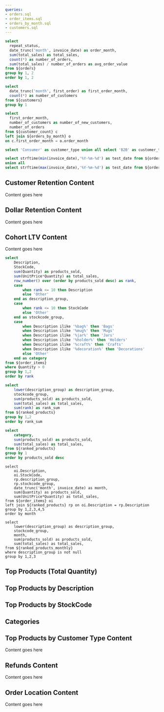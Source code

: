 ```yaml
---
queries:
- orders.sql
- order_items.sql 
- orders_by_month.sql
- customers.sql
---
```


```sql orders_by_repeat_status
select 
  repeat_status,
  date_trunc('month', invoice_date) as order_month,
  sum(total_sales) as total_sales,
  count(*) as number_of_orders,
  sum(total_sales) / number_of_orders as avg_order_value
from ${orders}
group by 1, 2
order by 1, 2
```

```sql customer_count
select 
  date_trunc('month', first_order) as first_order_month,
  count(*) as number_of_customers
from ${customers}
group by 1
```

```sql customer_and_order_count
select 
  first_order_month,
  number_of_customers as number_of_new_customers,
  number_of_orders
from ${customer_count} c
left join ${orders_by_month} o
on c.first_order_month = o.order_month
```

<Tabs>
  <Tab label='Order Dashboard'>


```sql customer_type
select 'Consumer' as customer_type union all select 'B2B' as customer_type
```

```sql date_range
select strftime(min(invoice_date),'%Y-%m-%d') as test_date from ${orders} 
union all 
select strftime(max(invoice_date),'%Y-%m-%d') as test_date from ${orders}
```



<Dropdown data={customer_type} name=customer_type value=customer_type title="Customer Type"/>

<Dropdown data={date_range} name=date_range value=test_date title="Date Range"/>





<div class="grid grid-cols-2 gap-4">
<div>

<BarChart
  data={orders_by_repeat_status}
  x=order_month
  y=avg_order_value
  yFmt="$#,###"
  type=grouped
  series=repeat_status
  title="Average Order Value (USD)"
/>



<LineChart
  data={customer_and_order_count}
  x=first_order_month
  title="Order and Customer Count by Period"
/>

</div>

  
<div>

<BarChart
  data={orders_by_month}
  x=order_month
  y=total_sales
  yFmt="$###,###,k"
  title="Monthly Sales"
  chartAreaHeight=465
/>

</div>
</div>



  </Tab>
  <Tab label='Customer Retention'>
    
  ## Customer Retention Content
  Content goes here

  </Tab>
  <Tab label='Dollar Retention'>
  
  ## Dollar Retention Content
  Content goes here

  </Tab>
  <Tab label='Cohort LTV'>
  
  ## Cohort LTV Content

  Content goes here
  
  </Tab>


```sql ranked_products
select 
    Description,
    StockCode,
    sum(Quantity) as products_sold,
    sum(UnitPrice*Quantity) as total_sales,
    row_number() over (order by products_sold desc) as rank,
    case 
        when rank <= 10 then Description
        else 'Other'
    end as description_group,
    case 
        when rank <= 10 then StockCode
        else 'Other'
    end as stockcode_group,
    case 
        when Description ilike '%bag%' then 'Bags'
        when Description ilike '%mug%' then 'Mugs'
        when Description ilike '%jar%' then 'Jars'
        when Description ilike '%holder%' then 'Holders'
        when Description ilike '%craft%' then 'Crafts'
        when Description ilike '%decoration%' then 'Decorations'
        else 'Other'
    end as category
from ${order_items}
where Quantity > 0
group by 1,2
order by rank
``` 



```sql top_products
select 
    lower(description_group) as description_group,
    stockcode_group,
    sum(products_sold) as products_sold,
    sum(total_sales) as total_sales,
    sum(rank) as rank_sum
from ${ranked_products}
group by 1,2
order by rank_sum
```

```sql top_categories
select 
    category,
    sum(products_sold) as products_sold,
    sum(total_sales) as total_sales,
from ${ranked_products}
group by 1
order by products_sold desc
```



```ranked_products_monthly
select 
    oi.Description,
    oi.StockCode,
    rp.description_group,
    rp.stockcode_group,
    date_trunc('month', invoice_date) as month,
    sum(Quantity) as products_sold,
    sum(UnitPrice*Quantity) as total_sales,
from ${order_items} oi
left join ${ranked_products} rp on oi.Description = rp.Description
group by 1,2,3,4,5
order by month
```

```top_products_monthly
select 
    lower(description_group) as description_group,
    stockcode_group,
    month,
    sum(products_sold) as products_sold,
    sum(total_sales) as total_sales,
from ${ranked_products_monthly}
where description_group is not null
group by 1,2,3
```

  <Tab label='Top Product Analysis'>
  


## Top Products (Total Quantity)

<AreaChart
    data={top_products_monthly}
    x=month
    y=products_sold
    series=description_group
    type=stacked100
    yFmt="00%"
/>




<div class="grid grid-cols-3 gap-4">


<div>

## Top Products by Description

<DataTable data={top_products} rows=all>
    <Column id=description_group/>
    <Column id=products_sold fmt="#,###" contentType=colorscale colorMax=100000/>
</DataTable>
</div>


<div>

## Top Products by StockCode

<DataTable data={top_products} rows=all>
    <Column id=stockcode_group/>
    <Column id=products_sold fmt="#,###" contentType=colorscale colorMax=100000/>
</DataTable>
</div>

<div>

## Categories

<DataTable data={top_categories} rows=all>
    <Column id=category/>
    <Column id=products_sold fmt="#,###" contentType=colorscale colorMax=100000/>
</DataTable>

</div>


</div>



  </Tab>
  
  <Tab label='Top Products by Customer Type'>
  
  ## Top Products by Customer Type Content
  
  Content goes here

  </Tab>
  <Tab label='Refunds'>

  ## Refunds Content
  
  Content goes here

  </Tab>
  <Tab label='Order Location'>
  
  ## Order Location Content

  Content goes here

  </Tab>
</Tabs>
